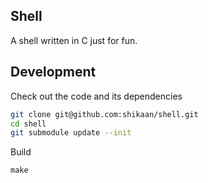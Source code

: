 Shell
---

A shell written in C just for fun.

## Development

Check out the code and its dependencies

```sh
git clone git@github.com:shikaan/shell.git
cd shell
git submodule update --init
```

Build

```
make
```
